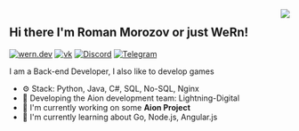 <img align="right" src="https://github-readme-stats.vercel.app/api?username=Wern-rm&show_icons=true"> 

## Hi there I'm Roman Morozov or just WeRn!

[![wern.dev](https://img.shields.io/static/v1?label=Website&message=%20&logo=Ruby&style=flat-square&logoColor=white)](https://wern.dev)
[![vk](https://img.shields.io/static/v1?label=Vk&message=%20&logo=Vk&style=flat-square&logoColor=red)](https://vk.com/wern_rm)
[![Discord](https://img.shields.io/static/v1?label=Discord:WeRn2889&message=%20&logo=Discord&style=flat-square&logoColor=blue)](https://discord.com)
[![Telegram](https://img.shields.io/static/v1?label=Telegram&message=%20&logo=Telegram&style=flat-square&logoColor=blue)](https://t.me/roman_morozov)


I am a Back-end Developer, I also like to develop games

- ⚙️ Stack: Python, Java, С#, SQL, No-SQL, Nginx 
- 💚 Developing the Aion development team: Lightning-Digital
- 🏢 I'm currently working on some **Aion Project**
- 🌱 I'm currently learning about Go, Node.js, Angular.js
